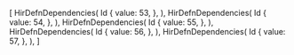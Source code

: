 [
    HirDefnDependencies(
        Id {
            value: 53,
        },
    ),
    HirDefnDependencies(
        Id {
            value: 54,
        },
    ),
    HirDefnDependencies(
        Id {
            value: 55,
        },
    ),
    HirDefnDependencies(
        Id {
            value: 56,
        },
    ),
    HirDefnDependencies(
        Id {
            value: 57,
        },
    ),
]